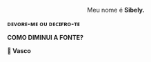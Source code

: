 <p align="center"> 
  Meu nome é <b>Sibely<b/>.
</p> 
  ᴅᴇᴠᴏʀᴇ-ᴍᴇ ᴏᴜ ᴅᴇᴄɪғʀᴏ-ᴛᴇ
</p>
  COMO DIMINUI A FONTE?
</p>
  👻 Vasco


